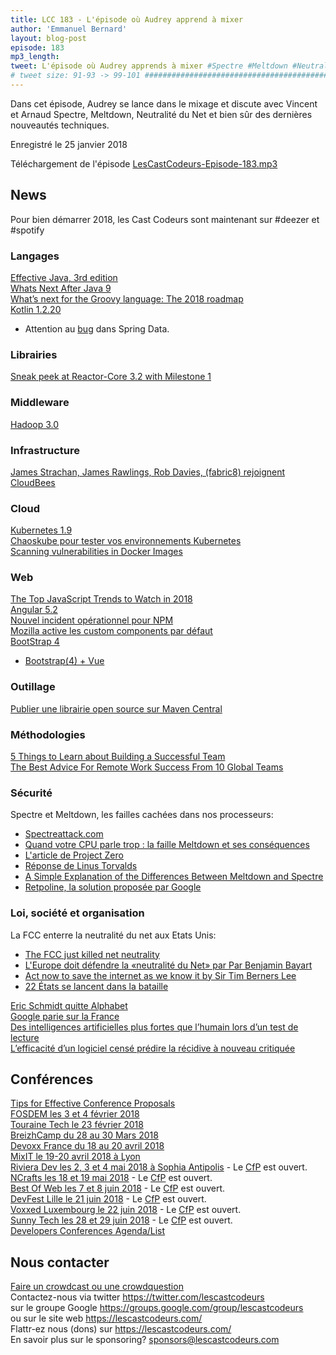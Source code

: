 ```yaml
---
title: LCC 183 - L'épisode où Audrey apprend à mixer
author: 'Emmanuel Bernard'
layout: blog-post
episode: 183
mp3_length:
tweet: L'épisode où Audrey apprends à mixer #Spectre #Meltdown #NeutralitéDuNet
# tweet size: 91-93 -> 99-101 #######################################################################
---
```

Dans cet épisode, Audrey se lance dans le mixage et discute avec Vincent et Arnaud Spectre, Meltdown, Neutralité du Net et bien sûr des dernières nouveautés techniques.

Enregistré le 25 janvier 2018

Téléchargement de l'épisode [LesCastCodeurs-Episode-183.mp3](http://traffic.libsyn.com/lescastcodeurs/LesCastCodeurs-Episode-183.mp3)

## News

Pour bien démarrer 2018, les Cast Codeurs sont maintenant sur #deezer et #spotify

### Langages

[Effective Java, 3rd edition](http://www.informit.com/store/effective-java-9780134685991)  
[Whats Next After Java 9](https://simonbasle.github.io/2017/11/whats-next-after-java-9/)  
[What’s next for the Groovy language: The 2018 roadmap](https://www.computerworld.com.au/article/630813/what-next-groovy-language-2018-roadmap/)  
[Kotlin 1.2.20](https://blog.jetbrains.com/kotlin/2018/01/kotlin-1-2-20-is-out/)  

* Attention au [bug](https://jira.spring.io/browse/DATACMNS-1245) dans Spring Data.  

### Librairies

[Sneak peek at Reactor-Core 3.2 with Milestone 1](https://spring.io/blog/2018/01/16/sneak-peek-at-reactor-core-3-2-with-milestone-1)  

### Middleware

[Hadoop 3.0](https://blogs.apache.org/foundation/entry/the-apache-software-foundation-announces26)  

### Infrastructure

[James Strachan, James Rawlings, Rob Davies, (fabric8) rejoignent CloudBees](https://twitter.com/jstrachan/status/948126544471494656)  

### Cloud

[Kubernetes 1.9](http://blog.kubernetes.io/2017/12/kubernetes-19-workloads-expanded-ecosystem.html)  
[Chaoskube pour tester vos environnements Kubernetes](https://github.com/linki/chaoskube)  
[Scanning vulnerabilities in Docker Images](https://blog.javabien.net/2017/12/21/scanning-images/)  

### Web

[The Top JavaScript Trends to Watch in 2018](https://hackernoon.com/the-top-javascript-trends-to-watch-in-2018-a8437dd94425)  
[Angular 5.2](https://blog.angular.io/angular-5-2-now-available-312d1099bd81)  
[Nouvel incident opérationnel pour NPM](http://blog.npmjs.org/post/169432444640/npm-operational-incident-6-jan-2018)  
[Mozilla active les custom components par défaut](https://bugzilla.mozilla.org/show_bug.cgi?id=1406825)  
[BootStrap 4](https://blog.getbootstrap.com/2018/01/18/bootstrap-4/)  

* [Bootstrap(4) + Vue](https://bootstrap-vue.js.org/)

### Outillage

[Publier une librairie open source sur Maven Central](https://www.dev-mind.fr/blog/2018/publish_maven_central.html)  


### Méthodologies

[5 Things to Learn about Building a Successful Team](https://medium.com/the-mission/5-things-to-learn-about-team-building-9dd2e841e2b0)  
[The Best Advice For Remote Work Success From 10 Global Teams](https://blog.trello.com/remote-work-team-success-guide)  

### Sécurité

Spectre et Meltdown, les failles cachées dans nos processeurs:  

* [Spectreattack.com](https://spectreattack.com/)  
* [Quand votre CPU parle trop : la faille Meltdown et ses conséquences](https://blog.octo.com/quand-votre-cpu-parle-trop-la-faille-meltdown-et-ses-consequences/)  
* [L'article de Project Zero](https://googleprojectzero.blogspot.fr/2018/01/reading-privileged-memory-with-side.html)  
* [Réponse de Linus Torvalds](https://lkml.org/lkml/2018/1/3/797)  
* [A Simple Explanation of the Differences Between Meltdown and Spectre](https://danielmiessler.com/blog/simple-explanation-difference-meltdown-spectre/)
* [Retpoline, la solution proposée par Google](https://support.google.com/faqs/answer/7625886)  

### Loi, société et organisation

La FCC enterre la neutralité du net aux Etats Unis:  

* [The FCC just killed net neutrality](https://www.theverge.com/2017/12/14/16776154/fcc-net-neutrality-vote-results-rules-repealed?utm_campaign=theverge&utm_content=chorus&utm_medium=social&utm_source=twitter)  
* [L'Europe doit défendre la «neutralité du Net» par Par Benjamin Bayart](http://www.liberation.fr/debats/2017/12/14/l-europe-doit-defendre-la-neutralite-du-net_1616667)  
* [Act now to save the internet as we know it by Sir Tim Berners Lee](https://medium.com/@timberners_lee/act-now-to-save-the-internet-as-we-know-it-ccf47ce8b39f)  
* [22 États se lancent dans la bataille](https://www.numerama.com/politique/322082-neutralite-du-net-aux-usa-22-etats-se-lancent-dans-la-bataille.html)  

[Eric Schmidt quitte Alphabet](http://www.lemonde.fr/entreprises/article/2017/12/21/eric-schmidt-le-president-d-alphabet-la-maison-mere-de-google-quitte-ses-fonctions_5233131_1656994.html)  
[Google parie sur la France](https://france.googleblog.com/2018/01/Google-parie-sur-la-France.html)  
[Des intelligences artificielles plus fortes que l’humain lors d’un test de lecture](https://www.courrierinternational.com/article/des-intelligences-artificielles-plus-fortes-que-lhumain-lors-dun-test-de-lecture)  
[L’efficacité d’un logiciel censé prédire la récidive à nouveau critiquée](http://www.lemonde.fr/pixels/article/2018/01/17/l-efficacite-d-un-logiciel-cense-predire-la-recidive-a-nouveau-critiquee_5243218_4408996.html)  

## Conférences

[Tips for Effective Conference Proposals](https://medium.com/@deanwampler_24306/tips-for-effective-conference-proposals-5997c9d40005)  
[FOSDEM les 3 et 4 février 2018](https://fosdem.org/2018/)  
[Touraine Tech le 23 février 2018](https://touraine.tech/)  
[BreizhCamp du 28 au 30 Mars 2018](http://www.breizhcamp.org/)  
[Devoxx France du 18 au 20 avril 2018](https://www.devoxx.fr/)  
[MixIT le 19-20 avril 2018 à Lyon](https://mixitconf.org)  
[Riviera Dev les 2, 3 et 4 mai 2018 à Sophia Antipolis](http://rivieradev.fr/) - Le [CfP](http://rivieradev.fr/cfp) est ouvert.  
[NCrafts les 18 et 19 mai 2018](http://ncrafts.io/) - Le [CfP](http://cfp.ncrafts.io/?utm_content=bufferc3f36&utm_medium=social&utm_source=twitter.com&utm_campaign=buffer#/login) est ouvert.  
[Best Of Web les 7 et 8 juin 2018](http://bestofweb.paris/) - Le [CfP](https://checkout.eventlama.com/#/events/best-of-web-2018/cfp) est ouvert.  
[DevFest Lille le 21 juin 2018](https://devfest.gdglille.org/) - Le [CfP](https://devfestlille.cfp.io/#/dashboard) est ouvert.  
[Voxxed Luxembourg le 22 juin 2018](https://voxxeddays.com/luxembourg/) - Le [CfP](https://cfp-voxxed-lux.yajug.org/) est ouvert.  
[Sunny Tech les 28 et 29 juin 2018](https://sunny-tech.io/) - Le [CfP](http://sunnytech.cfp.io/#/dashboard) est ouvert.  
[Developers Conferences Agenda/List](https://github.com/scraly/developers-conferences-agenda/blob/master/README.md?utm_content=buffer71621&utm_medium=social&utm_source=twitter.com&utm_campaign=buffer)  

## Nous contacter

[Faire un crowdcast ou une crowdquestion](https://lescastcodeurs.com/crowdcasting/)  
Contactez-nous via twitter <https://twitter.com/lescastcodeurs>  
sur le groupe Google <https://groups.google.com/group/lescastcodeurs>  
ou sur le site web <https://lescastcodeurs.com/>  
Flattr-ez nous (dons) sur <https://lescastcodeurs.com/>  
En savoir plus sur le sponsoring? <sponsors@lescastcodeurs.com>

